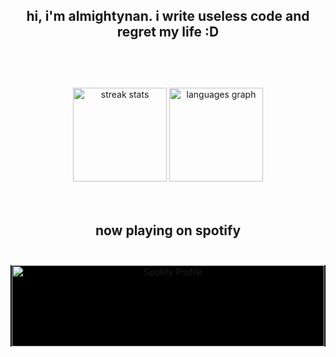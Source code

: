 <br></br>
<h2 align="center">hi, i'm almightynan. i write useless code and regret my life :D<br></br></h2>
<br></br>

<div align="center">
  <img src="https://github-readme-streak-stats.herokuapp.com/?user=almightynan&theme=dark" height="150" alt="streak stats" />
  <img src="https://github-readme-stats.vercel.app/api/top-langs?username=almightynan&locale=en&layout=compact&card_width=320&langs_count=7&theme=dark" height="150" alt="languages graph" />
</div>
<br><br>
<h2 align="center">now playing on spotify<br></br></h2>

<div align="center" style="background-color: black;">
<img src="https://spotify-github-profile.kittinanx.com/api/view?uid=knik70glitv30ikle6x0cyqpc&cover_image=true&theme=default&show_offline=true&background_color=121212&interchange=true&bar_color=3f1d67&bar_color_cover=true" height="130" width=500 alt="Spotify Profile" /> 
</div>

<br></br>

